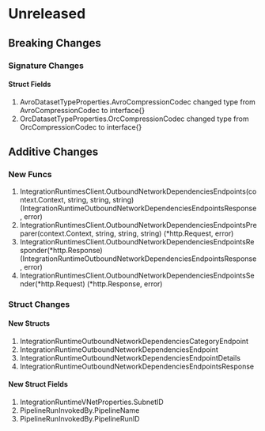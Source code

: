 # Unreleased

## Breaking Changes

### Signature Changes

#### Struct Fields

1. AvroDatasetTypeProperties.AvroCompressionCodec changed type from AvroCompressionCodec to interface{}
1. OrcDatasetTypeProperties.OrcCompressionCodec changed type from OrcCompressionCodec to interface{}

## Additive Changes

### New Funcs

1. IntegrationRuntimesClient.OutboundNetworkDependenciesEndpoints(context.Context, string, string, string) (IntegrationRuntimeOutboundNetworkDependenciesEndpointsResponse, error)
1. IntegrationRuntimesClient.OutboundNetworkDependenciesEndpointsPreparer(context.Context, string, string, string) (*http.Request, error)
1. IntegrationRuntimesClient.OutboundNetworkDependenciesEndpointsResponder(*http.Response) (IntegrationRuntimeOutboundNetworkDependenciesEndpointsResponse, error)
1. IntegrationRuntimesClient.OutboundNetworkDependenciesEndpointsSender(*http.Request) (*http.Response, error)

### Struct Changes

#### New Structs

1. IntegrationRuntimeOutboundNetworkDependenciesCategoryEndpoint
1. IntegrationRuntimeOutboundNetworkDependenciesEndpoint
1. IntegrationRuntimeOutboundNetworkDependenciesEndpointDetails
1. IntegrationRuntimeOutboundNetworkDependenciesEndpointsResponse

#### New Struct Fields

1. IntegrationRuntimeVNetProperties.SubnetID
1. PipelineRunInvokedBy.PipelineName
1. PipelineRunInvokedBy.PipelineRunID
